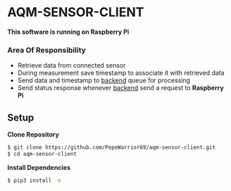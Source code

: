 # AQM-SENSOR-CLIENT

**This software is running on Raspberry Pi**

### Area Of Responsibility
* Retrieve data from connected sensor
* During measurement save timestamp to associate it with retrieved data
* Send data and timestamp to [backend](https://github.com/DAWN-LV/aqm-backend) queue for processing
* Send status response whenever [backend](https://github.com/DAWN-LV/aqm-backend) send a request to **Raspberry Pi**

## Setup
**Clone Repository**
```bash
$ git clone https://github.com/PepeWarrior69/aqm-sensor-client.git
$ cd aqm-sensor-client
```
**Install Dependencies**
```bash
$ pip3 install -e
```
